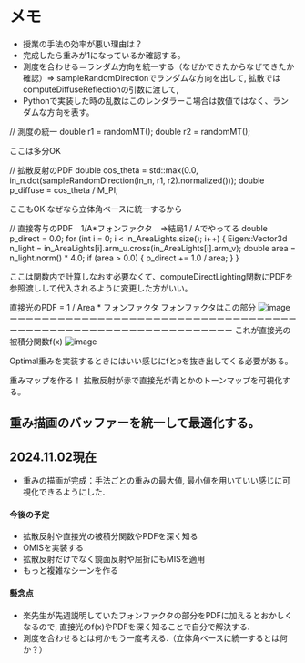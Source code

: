 # メモ
- 授業の手法の効率が悪い理由は？
- 完成したら重みが1になっているか確認する。
- 測度を合わせる＝ランダム方向を統一する（なぜかできたからなぜできたか確認）⇒ sampleRandomDirectionでランダムな方向を出して, 拡散ではcomputeDiffuseReflectionの引数に渡して, 
- Pythonで実装した時の乱数はこのレンダラーこ場合は数値ではなく、ランダムな方向を表す。

// 測度の統一
double r1 = randomMT();
double r2 = randomMT();

ここは多分OK

// 拡散反射のPDF
double cos_theta = std::max(0.0, in_n.dot(sampleRandomDirection(in_n, r1, r2).normalized()));
double p_diffuse = cos_theta / M_PI;

ここもOK
なぜなら立体角ベースに統一するから

 // 直接寄与のPDF　1/A*フォンファクタ　⇒結局1 / Aでやってる
 double p_direct = 0.0;
 for (int i = 0; i < in_AreaLights.size(); i++) {
     Eigen::Vector3d n_light = in_AreaLights[i].arm_u.cross(in_AreaLights[i].arm_v);
     double area = n_light.norm() * 4.0;
     if (area > 0.0) {
         p_direct += 1.0 / area;
     }
 }

 ここは関数内で計算しなおす必要なくて、computeDirectLighting関数にPDFを参照渡しして代入されるように変更した方がいい。

 直接光のPDF = 1 / Area * フォンファクタ
 フォンファクタはこの部分
![image](https://github.com/user-attachments/assets/e5bff5b6-72b8-42f9-ab99-78cef18b7321)
ーーーーーーーーーーーーーーーーーーーーーーーーーーーーーーーーーーーーーーーーーーーーーーーーーーーーーーーーーーーーーーーー
これが直接光の被積分関数f(x)
![image](https://github.com/user-attachments/assets/1c7cd554-eb7c-4b21-a21a-e92d22206b77)

Optimal重みを実装するときにはいい感じにfとpを抜き出してくる必要がある。


重みマップを作る！
拡散反射が赤で直接光が青とかのトーンマップを可視化する。



## 重み描画のバッファーを統一して最適化する。


## 2024.11.02現在
- 重みの描画が完成：手法ごとの重みの最大値, 最小値を用いていい感じに可視化できるようにした.
#### 今後の予定
- 拡散反射や直接光の被積分関数やPDFを深く知る
- OMISを実装する
- 拡散反射だけでなく鏡面反射や屈折にもMISを適用
- もっと複雑なシーンを作る
#### 懸念点
- 楽先生が先週説明していたフォンファクタの部分をPDFに加えるとおかしくなるので, 直接光のf(x)やPDFを深く知ることで自分で解決する.
- 測度を合わせるとは何かもう一度考える.（立体角ベースに統一するとは何か？）




 
